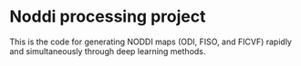 # Noddi processing project

This is the code for generating NODDI maps (ODI, FISO, and FICVF) rapidly and simultaneously through deep learning methods.